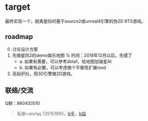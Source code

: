 # target

最终实现一个，脱离星际的基于source2或unreal4引擎的伪2D RTS游戏。


## roadmap


0. 讨论设计方案
1. 先做星际2的demo娱乐地图 % 时间：2018年12月以后，先摸了
    - a. 如果有需要，可以参考dota1，给地图加谐星AI
    - b. 如果有必要，可以考虑做个平衡性扩展mod
2. 另起炉灶，用3D引擎做2D游戏。


## 联络/交流

Q群：860433510

>私聊+wx/qq 735151965，[b乎](https://zhihu.com/people/101010)，[b站](https://space.bilibili.com/4237565/)

